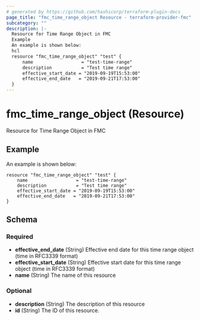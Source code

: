 ```yaml
---
# generated by https://github.com/hashicorp/terraform-plugin-docs
page_title: "fmc_time_range_object Resource - terraform-provider-fmc"
subcategory: ""
description: |-
  Resource for Time Range Object in FMC
  Example
  An example is shown below:
  hcl
  resource "fmc_time_range_object" "test" {
      name                  = "test-time-range"
      description           = "Test time range"
      effective_start_date = "2019-09-19T15:53:00"
      effective_end_date   = "2019-09-21T17:53:00"
  }
---
```


# fmc_time_range_object (Resource)

Resource for Time Range Object in FMC

## Example
An example is shown below: 
```hcl
resource "fmc_time_range_object" "test" {
    name        		  = "test-time-range"
    description 		  = "Test time range"
    effective_start_date = "2019-09-19T15:53:00"
    effective_end_date   = "2019-09-21T17:53:00"
}
```



<!-- schema generated by tfplugindocs -->
## Schema

### Required

- **effective_end_date** (String) Effective end date for this time range object (time in RFC3339 format)
- **effective_start_date** (String) Effective start date for this time range object (time in RFC3339 format)
- **name** (String) The name of this resource

### Optional

- **description** (String) The description of this resource
- **id** (String) The ID of this resource.


